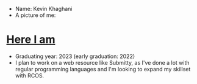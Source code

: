 * Name: Kevin Khaghani
* A picture of me:
# [Here I am](img/kkhag_small.png)
* Graduating year: 2023 (early graduation: 2022)
* I plan to work on a web resource like Submitty, as I've done a lot with regular programming languages and I'm looking to expand my skillset with RCOS.
